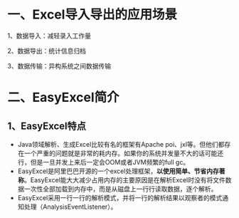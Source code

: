 # 一、Excel导入导出的应用场景

1、数据导入：减轻录入工作量

2、数据导出：统计信息归档

3、数据传输：异构系统之间数据传输

# 二、EasyExcel简介

## 1、EasyExcel特点

- Java领域解析、生成Excel比较有名的框架有Apache poi、jxl等。但他们都存在一个严重的问题就是非常的耗内存。如果你的系统并发量不大的话可能还行，但是一旦并发上来后一定会OOM或者JVM频繁的full gc。
- EasyExcel是阿里巴巴开源的一个excel处理框架，**以使用简单、节省内存著称**。EasyExcel能大大减少占用内存的主要原因是在解析Excel时没有将文件数据一次性全部加载到内存中，而是从磁盘上一行行读取数据，逐个解析。
- EasyExcel采用一行一行的解析模式，并将一行的解析结果以观察者的模式通知处理（AnalysisEventListener）。